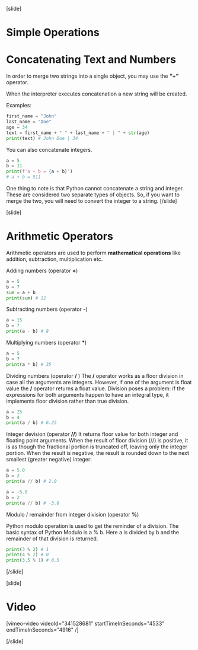 [slide]
# Simple Operations

# Concatenating Text and Numbers
In order to merge two strings into a single object, you may use the **“+”** operator. 

When the interpreter executes concatenation a new string will be created.

Examples:

```python
first_name = "John"
last_name = "Doe"
age = 34
text = first_name + " " + last_name + " | " + str(age)
print(text) # John Doe | 34
```
You can also concatenate integers.

```python
a = 5
b = 11
print(f'a + b = {a + b}')
# a + b = 511
``` 
One thing to note is that Python cannot concatenate a string and integer. These are considered two separate types of objects. So, if you want to merge the two, you will need to convert the integer to a string.
[/slide]

[slide]
# Arithmetic Operators
Arithmetic operators are used to perform **mathematical operations** like addition, subtraction, multiplication etc.

Adding numbers (operator **+**)
```python
a = 5
b = 7
sum = a + b
print(sum) # 12
```
Subtracting numbers (operator **-**)
```python
a = 15
b = 7
print(a - b) # 8
```
Multiplying numbers (operator **\***)
```python
a = 5
b = 7
print(a * b) # 35
```

Dividing numbers (operator **\/** )
The **\/** operator works as a floor division in case all the arguments are integers. However, if one of the argument is float value the **\/** operator returns a float value.
Division poses a problem: if the expressions for both arguments happen to have an integral type, it implements floor division rather than true division.
```python
a = 25
b = 4
print(a / b) # 6.25
```
Integer devision (operator **\//**)
It returns floor value for both integer and floating point arguments. When the result of floor division (//) is positive, it is as though the fractional portion is truncated off, leaving only the integer portion. When the result is negative, the result is rounded down to the next smallest (greater negative) integer:
```python
a = 5.0
b = 2
print(a // b) # 2.0
```
```python
a = -5.0
b = 2
print(a // b) # -3.0
```
Modulo / remainder from integer division (operator **%**)

Python modulo operation is used to get the reminder of a division. The basic syntax of Python Modulo is a % b. Here a is divided by b and the remainder of that division is returned.
```python
print(3 % 2) # 1
print(4 % 2) # 0
print(3.5 % 1) # 0.5
```
[/slide]

[slide]
# Video

[vimeo-video videoId="341528681" startTimeInSeconds="4533" endTimeInSeconds="4916" /]

[/slide]